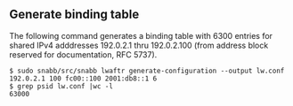 
## Generate binding table

The following command generates a binding table with 6300 entries for shared
IPv4 adddresses 192.0.2.1 thru 192.0.2.100 (from address block reserved for documentation, RFC 5737).

```
$ sudo snabb/src/snabb lwaftr generate-configuration --output lw.conf 192.0.2.1 100 fc00::100 2001:db8::1 6
$ grep psid lw.conf |wc -l
63000
```
